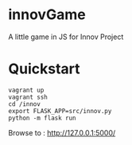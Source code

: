 innovGame
=========


A little game in JS for Innov Project


# Quickstart

```
vagrant up
vagrant ssh
cd /innov
export FLASK_APP=src/innov.py
python -m flask run
```

Browse to : http://127.0.0.1:5000/